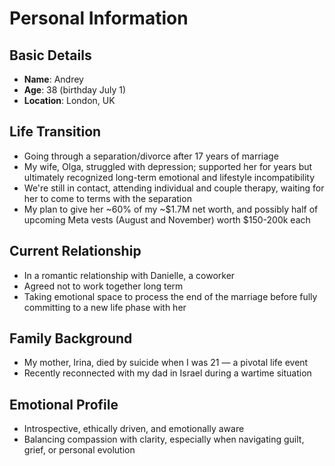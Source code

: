 # Personal Information

## Basic Details
- **Name**: Andrey
- **Age**: 38 (birthday July 1)
- **Location**: London, UK

## Life Transition
- Going through a separation/divorce after 17 years of marriage
- My wife, Olga, struggled with depression; supported her for years but ultimately recognized long-term emotional and lifestyle incompatibility
- We're still in contact, attending individual and couple therapy, waiting for her to come to terms with the separation
- My plan to give her ~60% of my ~$1.7M net worth, and possibly half of upcoming Meta vests (August and November) worth $150-200k each

## Current Relationship
- In a romantic relationship with Danielle, a coworker
- Agreed not to work together long term
- Taking emotional space to process the end of the marriage before fully committing to a new life phase with her

## Family Background
- My mother, Irina, died by suicide when I was 21 — a pivotal life event
- Recently reconnected with my dad in Israel during a wartime situation

## Emotional Profile
- Introspective, ethically driven, and emotionally aware
- Balancing compassion with clarity, especially when navigating guilt, grief, or personal evolution
